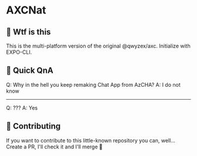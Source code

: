 # AXCNat

## 🤧 Wtf is this

This is the multi-platform version of the original @qwyzex/axc.
Initialize with EXPO-CLI.

## 🧐 Quick QnA

Q: Why in the hell you keep remaking Chat App from AzCHA?
A: I do not know

---

Q: ???
A: Yes

## 🤝 Contributing

If you want to contribute to this little-known repository you can, well... Create a PR, 
I'll check it and I'll merge 🎉
